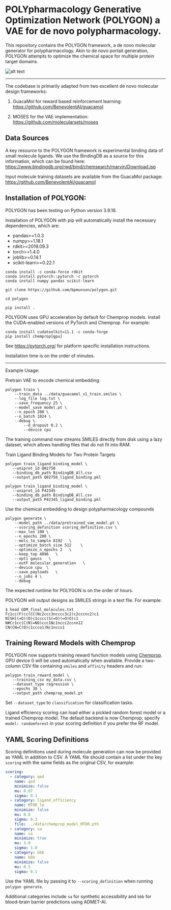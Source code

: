 # POLYpharmacology Generative Optimization Network (POLYGON) a VAE for de novo polypharmacology.

This repository contains the POLYGON framework, a de novo molecular generator for polypharmacology. Akin to de novo portait generation, POLYGON attempts to optimize the chemical space for multiple protein target domains.

![alt text](https://github.com/bpmunson/polygon/blob/main/images/Figure_1r.png?raw=true)

***

The codebase is primarily adapted from two excellent de novo molecular design frameworks:

1. GuacaMol for reward based reinforcement learning: https://github.com/BenevolentAI/guacamol 

2. MOSES for the VAE implementation: https://github.com/molecularsets/moses

## Data Sources
A key resource to the POLYGON framework is experimental binding data of small molecule ligands.  We use the BindingDB as a source for this information, which can be found here: https://www.bindingdb.org/rwd/bind/chemsearch/marvin/Download.jsp

Input molecule training datasets are available from the GuacaMol package:  https://github.com/BenevolentAI/guacamol 

## Installation of POLYGON:
POLYGON has been testing on Python version 3.9.16.

Installation of POLYGON with pip will automatically install the necessary dependencies, which are:
* pandas>=1.0.3
* numpy>=1.18.1
* rdkit>=2019.09.3
* torch>=1.4.0
* joblib>=0.14.1
* scikit-learn>=0.22.1

```
conda install -c conda-force rdkit
conda install pytorch::pytorch -c pytorch
conda install numpy pandas scikit-learn

```

```
git clone https://github.com/bpmunson/polygon.git

cd polygon

pip install .
```

POLYGON uses GPU acceleration by default for Chemprop models. Install the
CUDA-enabled versions of PyTorch and Chemprop. For example:
```
conda install cudatoolkit=11.1 -c conda-forge
pip install chemprop[gpu]
```
See <https://pytorch.org/> for platform specific installation instructions.

Installation time is on the order of minutes.

***


Example Usage:

Pretrain VAE to encode chemical embedding:
```
polygon train \
	--train_data ../data/guacamol_v1_train.smiles \
	--log_file log.txt \
	--save_frequency 25 \
	--model_save model.pt \
	--n_epoch 200 \
	--n_batch 1024 \
	--debug \
        --d_dropout 0.2 \
        --device cpu
```

The training command now streams SMILES directly from disk using a lazy dataset,
which allows handling files that do not fit into RAM.

Train Ligand Binding Models for Two Protein Targets
```
polygon train_ligand_binding_model \
   --uniprot_id Q02750
   --binding_db_path BindingDB_All.csv
   --output_path Q02750_ligand_binding.pkl
```

```
polygon train_ligand_binding_model \
   --uniprot_id P42345
   --binding_db_path BindingDB_All.csv
   --output_path P42345_ligand_binding.pkl
```

Use the chemical embedding to design polypharmacology compounds
```
polygon generate \
    --model_path ../data/pretrained_vae_model.pt \
    --scoring_definition scoring_definition.csv \
    --max_len 100 \
    --n_epochs 200 \
    --mols_to_sample 8192   \
    --optimize_batch_size 512    \
    --optimize_n_epochs 2   \
    --keep_top 4096   \
    --opti gauss   \
    --outF molecular_generation   \
    --device cpu  \
    --save_payloads   \
    --n_jobs 4 \
    --debug
```

The expected runtime for POLYGON is on the order of hours.

POLYGON will output designs as SMILES strings in a text file.  For example:
```
$ head GDM_final_molecules.txt
Fc1cc(F)cc(CC(Nc2ccc3ncccc3c2)c2cccnc2)c1
N[SH](=O)(O)c1cccc(S(=O)(=O)O)c1
N#Cc1cc(C(N)=NO)ccc1Nc1nccc2ccnn12
CN(CN=C(O)c1ccco1)Nc1nccs1
```

## Training Reward Models with Chemprop

POLYGON now supports training reward function models using [Chemprop](https://github.com/chemprop/chemprop).  GPU device 0 will be used automatically when available. Provide a two-column CSV file containing `smiles` and `affinity` headers and run:

```
polygon train_reward_model \
   --training_csv my_data.csv \
   --dataset_type regression \
   --epochs 30 \
   --output_path chemprop_model.pt
```

Set `--dataset_type` to `classification` for classification tasks.

Ligand efficiency scoring can load either a pickled random forest model or a
trained Chemprop model.  The default backend is now Chemprop; specify
`model: randomforest` in your scoring definition if you prefer the RF model.

## YAML Scoring Definitions

Scoring definitions used during molecule generation can now be provided as YAML in addition to CSV.  A YAML file should contain a list under the key `scoring` with the same fields as the original CSV, for example:

```yaml
scoring:
  - category: qed
    name: qed
    minimize: false
    mu: 0.67
    sigma: 0.1
  - category: ligand_efficiency
    name: MTOR_le
    minimize: false
    mu: 0.8
    sigma: 0.3
    file: ../data/chemprop_model_MTOR.pth
  - category: sa
    name: sa
    minimize: true
    mu: 3.0
    sigma: 1.0
  - category: bbb
    name: bbb
    minimize: false
    mu: 0.5
    sigma: 0.1
```

Use the YAML file by passing it to `--scoring_definition` when running `polygon generate`.

Additional categories include `sa` for synthetic accessibility and `bbb` for blood-brain barrier predictions using ADMET-AI.

